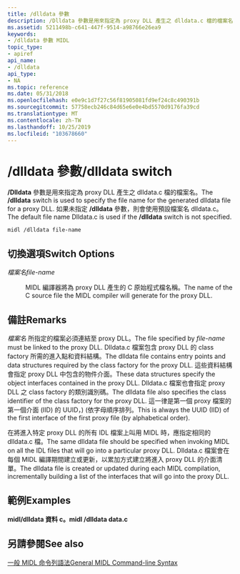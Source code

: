 ```yaml
---
title: /dlldata 參數
description: /Dlldata 參數是用來指定為 proxy DLL 產生之 dlldata.c 檔的檔案名。 如果未指定/dlldata 參數，則會使用預設檔案名 Dlldata.c。
ms.assetid: 5211498b-c641-447f-9514-a98766e26ea9
keywords:
- /dlldata 參數 MIDL
topic_type:
- apiref
api_name:
- /dlldata
api_type:
- NA
ms.topic: reference
ms.date: 05/31/2018
ms.openlocfilehash: e0e9c1d7f27c56f81905081fd9ef24c8c490391b
ms.sourcegitcommit: 57758ecb246c84d65e6e0e4bd5570d9176fa39cd
ms.translationtype: MT
ms.contentlocale: zh-TW
ms.lasthandoff: 10/25/2019
ms.locfileid: "103678660"
---
```

# <a name="dlldata-switch"></a><span data-ttu-id="abb8a-105">/dlldata 參數</span><span class="sxs-lookup"><span data-stu-id="abb8a-105">/dlldata switch</span></span>

<span data-ttu-id="abb8a-106">**/Dlldata** 參數是用來指定為 proxy DLL 產生之 dlldata.c 檔的檔案名。</span><span class="sxs-lookup"><span data-stu-id="abb8a-106">The **/dlldata** switch is used to specify the file name for the generated dlldata file for a proxy DLL.</span></span> <span data-ttu-id="abb8a-107">如果未指定 **/dlldata** 參數，則會使用預設檔案名 dlldata.c。</span><span class="sxs-lookup"><span data-stu-id="abb8a-107">The default file name Dlldata.c is used if the **/dlldata** switch is not specified.</span></span>

``` syntax
midl /dlldata file-name
```

## <a name="switch-options"></a><span data-ttu-id="abb8a-108">切換選項</span><span class="sxs-lookup"><span data-stu-id="abb8a-108">Switch Options</span></span>

<dl> <dt>

<span data-ttu-id="abb8a-109">*檔案名*</span><span class="sxs-lookup"><span data-stu-id="abb8a-109">*file-name*</span></span> 
</dt> <dd>

<span data-ttu-id="abb8a-110">MIDL 編譯器將為 proxy DLL 產生的 C 原始程式檔名稱。</span><span class="sxs-lookup"><span data-stu-id="abb8a-110">The name of the C source file the MIDL compiler will generate for the proxy DLL.</span></span>

</dd> </dl>

## <a name="remarks"></a><span data-ttu-id="abb8a-111">備註</span><span class="sxs-lookup"><span data-stu-id="abb8a-111">Remarks</span></span>

<span data-ttu-id="abb8a-112">*檔案名* 所指定的檔案必須連結至 proxy DLL。</span><span class="sxs-lookup"><span data-stu-id="abb8a-112">The file specified by *file-name* must be linked to the proxy DLL.</span></span> <span data-ttu-id="abb8a-113">Dlldata.c 檔案包含 proxy DLL 的 class factory 所需的進入點和資料結構。</span><span class="sxs-lookup"><span data-stu-id="abb8a-113">The dlldata file contains entry points and data structures required by the class factory for the proxy DLL.</span></span> <span data-ttu-id="abb8a-114">這些資料結構會指定 proxy DLL 中包含的物件介面。</span><span class="sxs-lookup"><span data-stu-id="abb8a-114">These data structures specify the object interfaces contained in the proxy DLL.</span></span> <span data-ttu-id="abb8a-115">Dlldata.c 檔案也會指定 proxy DLL 之 class factory 的類別識別碼。</span><span class="sxs-lookup"><span data-stu-id="abb8a-115">The dlldata file also specifies the class identifier of the class factory for the proxy DLL.</span></span> <span data-ttu-id="abb8a-116">這一律是第一個 proxy 檔案的第一個介面 (IID) 的 UUID，)  (依字母順序排列。</span><span class="sxs-lookup"><span data-stu-id="abb8a-116">This is always the UUID (IID) of the first interface of the first proxy file (by alphabetical order).</span></span>

<span data-ttu-id="abb8a-117">在將進入特定 proxy DLL 的所有 IDL 檔案上叫用 MIDL 時，應指定相同的 dlldata.c 檔。</span><span class="sxs-lookup"><span data-stu-id="abb8a-117">The same dlldata file should be specified when invoking MIDL on all the IDL files that will go into a particular proxy DLL.</span></span> <span data-ttu-id="abb8a-118">Dlldata.c 檔案會在每個 MIDL 編譯期間建立或更新，以累加方式建立將進入 proxy DLL 的介面清單。</span><span class="sxs-lookup"><span data-stu-id="abb8a-118">The dlldata file is created or updated during each MIDL compilation, incrementally building a list of the interfaces that will go into the proxy DLL.</span></span>

## <a name="examples"></a><span data-ttu-id="abb8a-119">範例</span><span class="sxs-lookup"><span data-stu-id="abb8a-119">Examples</span></span>

<span data-ttu-id="abb8a-120">**midl/dlldata 資料 c。**</span><span class="sxs-lookup"><span data-stu-id="abb8a-120">**midl /dlldata data.c**</span></span>

## <a name="see-also"></a><span data-ttu-id="abb8a-121">另請參閱</span><span class="sxs-lookup"><span data-stu-id="abb8a-121">See also</span></span>

<dl> <dt>

[<span data-ttu-id="abb8a-122">一般 MIDL 命令列語法</span><span class="sxs-lookup"><span data-stu-id="abb8a-122">General MIDL Command-line Syntax</span></span>](general-midl-command-line-syntax.md)
</dt> </dl>

 

 




